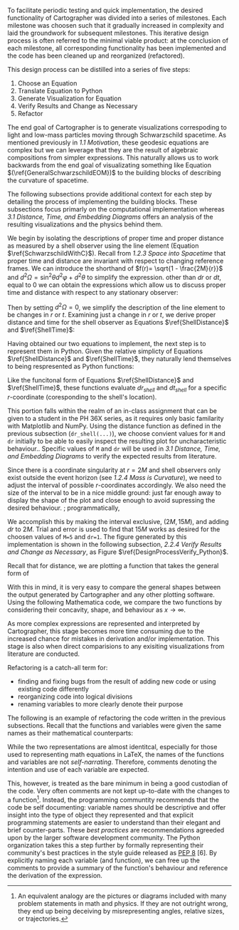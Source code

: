 To facilitate periodic testing and quick implementation, the desired functionality of Cartographer was divided into a series of milestones. Each milestone was choosen such that it gradually increased in complexity and laid the groundwork for subsequent milestones. This iterative design process is often referred to the minimal viable product: at the conclusion of each milestone, all corresponding functionality has been implemented and the code has been cleaned up and reorganized (refactored). 

This design process can be distilled into a series of five steps:

1. Choose an Equation
2. Translate Equation to Python
3. Generate Visualization for Equation
4. Verify Results and Change as Necessary
5. Refactor

The end goal of Cartographer is to generate visualizations correspoding to light and low-mass particles moving through Schwarzschild spacetime. As mentioned previously in *1.1 Motivation*, these geodesic equations are complex but we can leverage that they are the result of algebraic compositions from simpler expressions. This naturally allows us to work backwards from the end goal of visualizating something like Equation $(\ref{GeneralSchwarzschildEOM})$ to the building blocks of describing the curvature of spacetime. 

The following subsections provide additional context for each step by detailing the process of implementing the building blocks. These subsections focus primarly on the computational implementation whereas *3.1 Distance, Time, and Embedding Diagrams* offers an analysis of the resulting visualizations and the physics behind them. 

We begin by isolating the descriptions of proper time and proper distance as measured by a shell observer using the line element (Equation $\ref{SchwarzschildWithC}$). Recall from *1.2.3 Space into Spacetime* that proper time and distance are invariant with respect to changing reference frames. We can introduce the shorthand of $f(r)= \sqrt{1 - \frac{2M}{r}}$ and $d^2\Omega=\sin^2{\theta}d^2\varphi + d^2\theta$ to simplify the expression. other than $dr$ or $dt$, equal to $0$ we can obtain the expressions which allow us to discuss proper time and distance with respect to any stationary observer:

Then by setting $d^2\Omega=0$, we simplify the description of the line element to be changes in $r$ or $t$. Examining just a change in $r$ or $t$, we derive proper distance and time for the shell observer as Equations $\ref{ShellDistance}$ and $\ref{ShellTime}$:

Having obtained our two equations to implement, the next step is to represent them in Python. Given the relative simplicty of Equations $\ref{ShellDistance}$ and $\ref{ShellTime}$, they naturally lend themselves to being respresented as Python functions:

Like the funcitonal form of Equations $\ref{ShellDistance}$ and $\ref{ShellTime}$, these functions evaluate $dr_{shell}$ and $dt_{shell}$ for a specific $r$-coordinate (coresponding to the shell's location).

This portion falls within the realm of an in-class assignment that can be given to a student in the PH 36X series, as it requires only basic familarity with Matplotlib and NumPy. Using the distance function as defined in the previous subsection (`dr_shell(...)`), we choose convient values for `M` and `dr` initially to be able to easily inspect the resulting plot for uncharacteristic behaviour.. Specific values of `M` and `dr` will be used in *3.1 Distance, Time, and Embedding Diagrams* to verify the expected results from literature.

Since there is a coordinate singularity at $r=2M$ and shell observers only exist outside the event horizon (see *1.2.4 Mass is Curvature*), we need to adjust the interval of possible $r$-coordinates accordingly. We also need the size of the interval to be in a nice middle ground: just far enough away to display the shape of the plot and close enough to avoid supressing the desired behaviour. ; programmatically, 

We accomplish this by making the interval exclusive, $(2M,15M)$, and adding $dr$ to $2M$. Trial and error is used to find that $15M$ works as desired for the choosen values of `M=5` and `dr=1`. The figure generated by this implementation is shown in the following subsection, *2.2.4 Verify Results and Change as Necessary*, as Figure $\ref{DesignProcessVerify_Python}$.

Recall that for distance, we are plotting a function that takes the general form of 

With this in mind, it is very easy to compare the general shapes between the output generated by Cartographer and any other plotting software. Using the following Mathematica code, we compare the two functions by considering their concavity, shape, and behaviour as $x\rightarrow\infty$.

As more complex expressions are represented and interpreted by Cartographer, this stage becomes more time consuming due to the increased chance for mistakes in derivation and/or implementation. This stage is also when direct comparisions to any exisiting visualizations from literature are conducted. 

Refactoring is a catch-all term for:

- finding and fixing bugs from the result of adding new code or using existing code differently
- reorganizing code into logical divisions
- renaming variables to more clearly denote their purpose

The following is an example of refactoring the code written in the previous subsections. Recall that the functions and variables were given the same names as their mathematical counterparts:

While the two representations are almost identitcal, especially for those used to representing math equations in LaTeX, the names of the functions and variables are not *self-narrating*. Therefore, comments denoting the intention and use of each variable are expected. 

This, however, is treated as the bare minimum in being a good custodian of the code. Very often comments are not kept up-to-date with the changes to a function[^-21]. Instead, the programming communtity recommends that the code be self documenting: variable names should be descriptive and offer insight into the type of object they represented and that explicit programming statements are easier to understand than their elegant and brief counter-parts. These *best practices* are recommendations agreeded upon by the larger software development community. The Python organization takes this a step further by formally representing their community's best practices in the style guide released as [PEP 8](https://www.python.org/dev/peps/pep-0008/) [6]. By explicitly naming each variable (and function), we can free up the comments to provide a summary of the function's behaviour and reference the derivation of the expression.

[^-21]: An equivalent analogy are the pictures or diagrams included with many problem statements in math and physics. If they are not outright wrong, they end up being deceiving by misrepresenting angles, relative sizes, or trajectories.